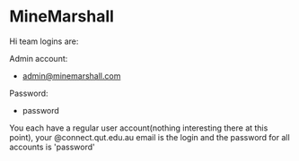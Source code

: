 ﻿# MineMarshall

Hi team logins are:

Admin account: 
- admin@minemarshall.com

Password:
- password

You each have a regular user account(nothing interesting there at this point), your @connect.qut.edu.au email is the login and the password for all accounts is 'password'
